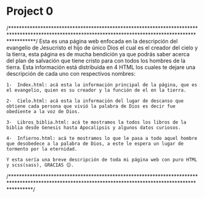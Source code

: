  # Project 0 
/*********************************************************************************************************************************************************/
    Esta es una página web enfocada en la descripción del evangelio de Jesucristo el hijo de único Dios el cual es el creador del cielo y la tierra, esta página es de mucha bendición ya que podrás saber acerca del plan de salvación que tiene cristo para con todos los hombres de la tierra.
    Esta información está distribuida en 4 HTML los cuales te dejare una descripción de cada uno con respectivos nombres:

    1-	Index.html: acá esta la información principal de la página, que es el evangelio, quien es su creador y la función de el en la tierra.

    2-	Cielo.html: acá esta la información del lugar de descanso que obtiene cada persona que vivió la palabra de Dios es decir fue obediente a la voz de Dios.

    3-	Libros_biblia.html: acá te mostramos la todos los libros de la biblia desde Genesis hasta Apocalipsis y algunos datos curiosos.

    4-	Infierno.html: acá te mostramos lo que le pasa a todo aquel hombre que desobedece a la palabra de Dios, a este le espera un lugar de tormento por la eternidad.

    Y esta sería una breve descripción de toda mi página web con puro HTML y scss(sass), GRACIAS 😊.
/********************************************************************************************************************************************************/
